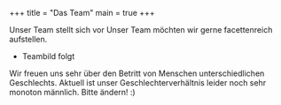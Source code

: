 +++
title = "Das Team"
main = true
+++

Unser Team stellt sich vor Unser Team möchten wir gerne facettenreich aufstellen. 
- Teambild folgt 

Wir freuen uns sehr über den Betritt von Menschen unterschiedlichen Geschlechts.
Aktuell ist unser Geschlechterverhältnis leider noch sehr monoton männlich. Bitte ändern! :)